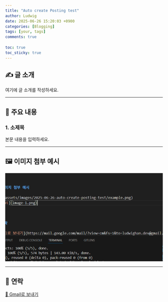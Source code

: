 ```yaml
---
title: "Auto create Posting test"
author: Ludwig
date: 2025-06-26 15:20:03 +0900
categories: [Blogging]
tags: [your, tags]
comments: true

toc: true
toc_sticky: true
---
```


## ✍️ 글 소개

여기에 글 소개를 작성하세요.

---

## 📌 주요 내용

### 1. 소제목

본문 내용을 입력하세요.

---

## 🖼️ 이미지 첨부 예시

![설명](/assets/images/2025-06-26-auto-create-posting-test/image.png)


---

## 📮 연락

[📧 Gmail로 보내기](https://mail.google.com/mail/?view=cm&fs=1&to=ludwighan.dev@gmail.com)
